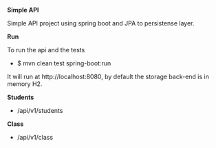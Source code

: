 **Simple API**

Simple API project using spring boot and JPA to persistense layer.

**Run**

To run the api and the tests

* $ mvn clean test spring-boot:run

It will run at http://localhost:8080, by default the storage back-end is in memory H2.

**Students**

* /api/v1/students

**Class**

* /api/v1/class
